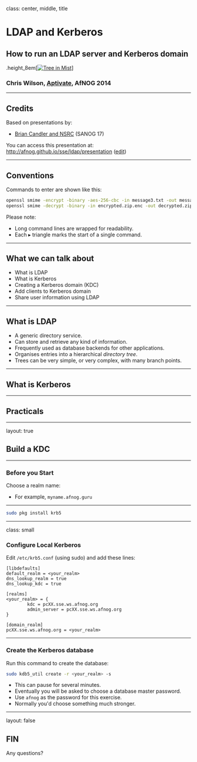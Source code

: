 class: center, middle, title

# LDAP and Kerberos

## How to run an LDAP server and Kerberos domain

.height_8em[[![Tree in Mist](https://farm8.staticflickr.com/7095/7230738190_3c6f7146e6_b.jpg)](https://www.flickr.com/photos/matthewpaulson/7230738190)]

### Chris Wilson, [Aptivate](http://www.aptivate.org/), AfNOG 2014

---

## Credits

Based on presentations by:

* [Brian Candler and NSRC](https://nsrc.org/workshops/2011/sanog17/wiki/Agenda) (SANOG 17)

You can access this presentation at: http://afnog.github.io/sse/ldap/presentation
([edit](https://github.com/afnog/sse/ldap/presentation.md))

---

## Conventions

Commands to enter are shown like this:

```sh
openssl smime -encrypt -binary -aes-256-cbc -in message3.txt -out message3.txt.enc yourpartner.crt.pem
openssl smime -decrypt -binary -in encrypted.zip.enc -out decrypted.zip -inkey private.key -passin pass:your_password
```

Please note:

* Long command lines are wrapped for readability.
* Each &#9656; triangle marks the start of a single command.

---

## What we can talk about

* What is LDAP
* What is Kerberos
* Creating a Kerberos domain (KDC)
* Add clients to Kerberos domain
* Share user information using LDAP

---

## What is LDAP

* A generic directory service.
* Can store and retrieve any kind of information.
* Frequently used as database backends for other applications.
* Organises entries into a hierarchical *directory tree*.
* Trees can be very simple, or very complex, with many branch points.

---

## What is Kerberos

---

## Practicals

---
layout: true
## Build a KDC
---

### Before you Start

Choose a realm name:
* For example, `myname.afnog.guru`

---

```sh
sudo pkg install krb5
```

---

class: small

### Configure Local Kerberos

Edit `/etc/krb5.conf` (using sudo) and add these lines:

```
[libdefaults]
default_realm = <your_realm>
dns_lookup_realm = true
dns_lookup_kdc = true

[realms]
<your_realm> = {
        kdc = pcXX.sse.ws.afnog.org
        admin_server = pcXX.sse.ws.afnog.org
}

[domain_realm]
pcXX.sse.ws.afnog.org = <your_realm>
```

---

### Create the Kerberos database

Run this command to create the database:

```sh
sudo kdb5_util create -r <your_realm> -s
```

* This can pause for several minutes.
* Eventually you will be asked to choose a database master password.
* Use `afnog` as the password for this exercise.
* Normally you'd choose something much stronger.

---
layout: false

## FIN

Any questions?
